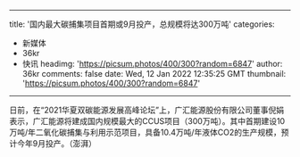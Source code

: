 
---
title: '国内最大碳捕集项目首期或9月投产，总规模将达300万吨'
categories: 
 - 新媒体
 - 36kr
 - 快讯
headimg: 'https://picsum.photos/400/300?random=6847'
author: 36kr
comments: false
date: Wed, 12 Jan 2022 12:35:25 GMT
thumbnail: 'https://picsum.photos/400/300?random=6847'
---

<div>   
日前，在“2021华夏双碳能源发展高峰论坛”上，广汇能源股份有限公司董事倪娟表示，广汇能源将建成国内规模最大的CCUS项目（300万吨）。其中首期建设10万吨/年二氧化碳捕集与利用示范项目，具备10.4万吨/年液体CO2的生产规模，预计今年9月投产。（澎湃）  
</div>
            